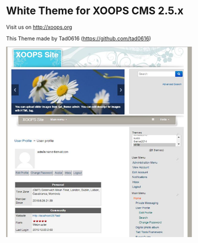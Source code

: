 # White Theme for XOOPS CMS 2.5.x 

Visit us on http://xoops.org

This Theme made by Tad0616 (https://github.com/tad0616)
 
![Theme Preview](/screenshot.jpg)